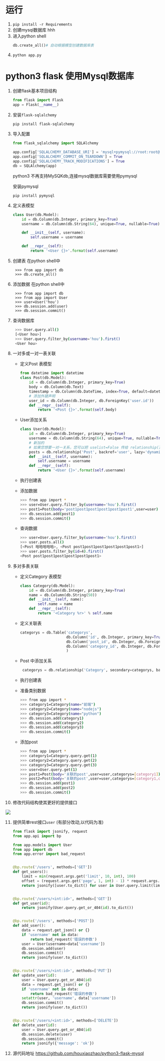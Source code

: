 # 运行

1. ```pip install -r Requirements```
2. 创建mysql数据库 hhh
3. 进入python shell
    ```python
    db.create_all()# 自动根据模型创建数据库表
    ```
4. ```python app.py```

# python3 flask 使用Mysql数据库

1. 创建flask基本项目结构

    ```python
    from flask import Flask
    app = Flask(__name__)
    ```

2. 安装`flask-sqlalchemy`
    ```commandline
    pip install flask-sqlalchemy
    ```

3. 导入配置
    ```python
    from flask_sqlalchemy import SQLAlchemy
     
    app.config['SQLALCHEMY_DATABASE_URI'] = 'mysql+pymysql://root:root@localhost/hhh'
    app.config['SQLALCHEMY_COMMIT_ON_TEARDOWN'] = True
    app.config['SQLALCHEMY_TRACK_MODIFICATIONS'] = True
    db = SQLAlchemy(app)
    ```
   python3 不再支持MySQKdb,连接mysql数据库需要使用pymysql

   安装pymysql

   `pip install pymysql`

4. 定义表模型
    ```python
    class User(db.Model):
        id = db.Column(db.Integer, primary_key=True)
        username = db.Column(db.String(64), unique=True, nullable=True)
    
        def __init__(self, username):
            self.username = username
    
        def __repr__(self):
            return '<User {}>'.format(self.username)
    ```

5. 创建表 在python shell中

   ```commandline
    >>> from app import db
    >>> db.create_all()
   ```

6. 添加数据 在python shell中
   ```commandline
    >>> from app import db
    >>> from app import User
    >>> user=User('hou')
    >>> db.session.add(user)
    >>> db.session.commit()
   ```

7. 查询数据库

   ```bash
    >>> User.query.all()
    [<User hou>]
    >>> User.query.filter_by(username='hou').first()
    <User hou>
   ```

8. 一对多或一对一表关联

    - 定义Post 表模型

      ```python
      from datetime import datetime
      class Post(db.Model):
          id = db.Column(db.Integer, primary_key=True)
          body = db.Column(db.Text)
          timestamp = db.Column(db.DateTime, index=True, default=datetime.utcnow)
          # 添加外键声明
          user_id = db.Column(db.Integer, db.ForeignKey('user.id'))
          def __repr__(self):
              return '<Post {}>'.format(self.body)
      ```

    - User添加关系

      ```python
      class User(db.Model):
          id = db.Column(db.Integer, primary_key=True)
          username = db.Column(db.String(64), unique=True, nullable=True)
          # 新加的
          # 如果您想要一对一关系，您可以把 uselist=False 传给 relationship() 。
          posts = db.relationship('Post', backref='user', lazy='dynamic')
          def __init__(self, username):
              self.username = username
          def __repr__(self):
              return '<User {}>'.format(self.username)
      ```

    - 执行创建表

    - 添加数据

      ```bash
      >>> from app import *
      >>> user=User.query.filter_by(username='hou').first()
      >>> post1=Post(body='post1post1post1post1post1post1',user=user)
      >>> db.session.add(post1)
      >>> db.session.commit()
      ```

    - 查询数据

      ```bash
      >>> user=User.query.filter_by(username='hou').first()
      >>> user.posts.all()
      [<Post 哈哈哈哈哈>, <Post post1post1post1post1post1post1>]
      >>> user.posts.filter_by(id=4).first()
      <Post post1post1post1post1post1post1>
      ```

9. 多对多表关联

    - 定义Category 表模型

      ```python
      class Category(db.Model):
          id = db.Column(db.Integer, primary_key=True)
          name = db.Column(db.String(50))
          def __init__(self, name):
              self.name = name
          def __repr__(self):
              return '<Category %r>' % self.name
      ```

    - 定义关联表

      ```python
      categorys = db.Table('categorys',
                           db.Column('id', db.Integer, primary_key=True),
                           db.Column('post_id', db.Integer, db.ForeignKey('post.id')),
                           db.Column('category_id', db.Integer, db.ForeignKey('category.id'))
                           )
      ```

    - Post 中添加关系

      ```python
       categorys = db.relationship('Category', secondary=categorys, backref=db.backref('posts', lazy='dynamic'))
      ```

    - 执行创建表

    - 准备类别数据

      ```bash
      >>> from app import *
      >>> category1=Category(name="前端")
      >>> category2=Category(name="nodejs")
      >>> category3=Category(name="python")
      >>> db.session.add(category1)
      >>> db.session.add(category2)
      >>> db.session.add(category3)
      >>> db.session.commit()
      ```

    - 添加post

      ```bash
      >>> from app import *
      >>> category1=Category.query.get(1)
      >>> category2=Category.query.get(2)
      >>> category3=Category.query.get(3)
      >>> user=User.query.get(1)
      >>> post1=Post(body='关联的post',user=user,categorys=[category1])
      >>> post2=Post(body='关联的post',user=user,categorys=[category1,category2,category3])
      >>> db.session.add(post1)
      >>> db.session.add(post2)
      >>> db.session.commit()
      ```

10. 修改代码结构使其更好的提供接口

![](http://obr4xf51d.bkt.clouddn.com/18-8-25/83459102.jpg)

11. 提供简单rest接口`user` (有部分改动,以代码为准)

    ```python
    from flask import jsonify, request
    from app.api import bp
    
    from app.models import User
    from app import db
    from app.error import bad_request
    
    
    @bp.route('/users', methods=['GET'])
    def get_users():
        limit = min(request.args.get('limit', 10, int), 100)
        offset = (request.args.get('page', 1, int) - 1) * request.args.get('limit', 10, int)
        return jsonify([user.to_dict() for user in User.query.limit(limit).offset(offset).all()])
    
    
    @bp.route('/users/<int:id>', methods=['GET'])
    def get_user(id):
        return jsonify(User.query.get_or_404(id).to_dict())
    
    
    @bp.route('/users', methods=['POST'])
    def add_user():
        data = request.get_json() or {}
        if 'username' not in data:
            return bad_request('错误的参数')
        user = User(username=data['username'])
        db.session.add(user)
        db.session.commit()
        return jsonify(user.to_dict())
    
    
    @bp.route('/users/<int:id>', methods=['PUT'])
    def update_user(id):
        user = User.query.get_or_404(id)
        data = request.get_json() or {}
        if 'username' not in data:
            return bad_request('错误的参数')
        setattr(user, 'username', data['username'])
        db.session.commit()
        return jsonify(user.to_dict())
    
    
    @bp.route('/users/<int:id>', methods=['DELETE'])
    def delete_user(id):
        user = User.query.get_or_404(id)
        db.session.delete(user)
        db.session.commit()
        return jsonify({'message': 'ok'})
    
    ```

12. 源代码地址 https://github.com/houxiaozhao/python3-flask-mysql